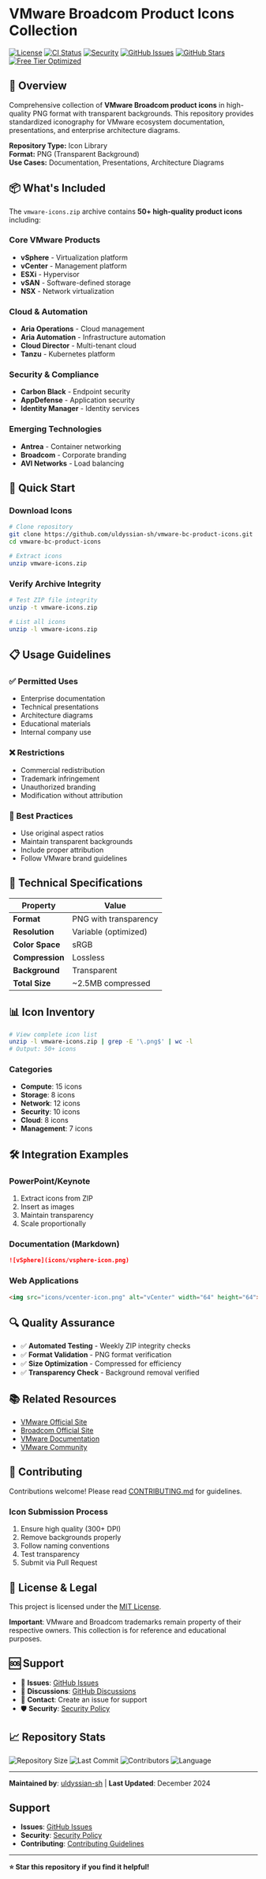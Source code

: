 # VMware Broadcom Product Icons Collection

[![License](https://img.shields.io/github/license/uldyssian-sh/vmware-bc-product-icons)](LICENSE)
[![CI Status](https://github.com/uldyssian-sh/vmware-bc-product-icons/workflows/CI/badge.svg)](https://github.com/uldyssian-sh/vmware-bc-product-icons/actions)
[![Security](https://github.com/uldyssian-sh/vmware-bc-product-icons/workflows/Security/badge.svg)](https://github.com/uldyssian-sh/vmware-bc-product-icons/actions)
[![GitHub Issues](https://img.shields.io/github/issues/uldyssian-sh/vmware-bc-product-icons)](https://github.com/uldyssian-sh/vmware-bc-product-icons/issues)
[![GitHub Stars](https://img.shields.io/github/stars/uldyssian-sh/vmware-bc-product-icons)](https://github.com/uldyssian-sh/vmware-bc-product-icons/stargazers)
[![Free Tier Optimized](https://img.shields.io/badge/GitHub-Free%20Tier%20Optimized-green)](FREE-TIER-OPTIMIZATION.md)

## 🎨 Overview

Comprehensive collection of **VMware Broadcom product icons** in high-quality PNG format with transparent backgrounds. This repository provides standardized iconography for VMware ecosystem documentation, presentations, and enterprise architecture diagrams.

**Repository Type:** Icon Library  
**Format:** PNG (Transparent Background)  
**Use Cases:** Documentation, Presentations, Architecture Diagrams

## 📦 What's Included

The `vmware-icons.zip` archive contains **50+ high-quality product icons** including:

### Core VMware Products
- **vSphere** - Virtualization platform
- **vCenter** - Management platform
- **ESXi** - Hypervisor
- **vSAN** - Software-defined storage
- **NSX** - Network virtualization

### Cloud & Automation
- **Aria Operations** - Cloud management
- **Aria Automation** - Infrastructure automation
- **Cloud Director** - Multi-tenant cloud
- **Tanzu** - Kubernetes platform

### Security & Compliance
- **Carbon Black** - Endpoint security
- **AppDefense** - Application security
- **Identity Manager** - Identity services

### Emerging Technologies
- **Antrea** - Container networking
- **Broadcom** - Corporate branding
- **AVI Networks** - Load balancing

## 🚀 Quick Start

### Download Icons

```bash
# Clone repository
git clone https://github.com/uldyssian-sh/vmware-bc-product-icons.git
cd vmware-bc-product-icons

# Extract icons
unzip vmware-icons.zip
```

### Verify Archive Integrity

```bash
# Test ZIP file integrity
unzip -t vmware-icons.zip

# List all icons
unzip -l vmware-icons.zip
```

## 📋 Usage Guidelines

### ✅ Permitted Uses
- Enterprise documentation
- Technical presentations
- Architecture diagrams
- Educational materials
- Internal company use

### ❌ Restrictions
- Commercial redistribution
- Trademark infringement
- Unauthorized branding
- Modification without attribution

### 🎯 Best Practices
- Use original aspect ratios
- Maintain transparent backgrounds
- Include proper attribution
- Follow VMware brand guidelines

## 🔧 Technical Specifications

| Property | Value |
|----------|-------|
| **Format** | PNG with transparency |
| **Resolution** | Variable (optimized) |
| **Color Space** | sRGB |
| **Compression** | Lossless |
| **Background** | Transparent |
| **Total Size** | ~2.5MB compressed |

## 📊 Icon Inventory

```bash
# View complete icon list
unzip -l vmware-icons.zip | grep -E '\.png$' | wc -l
# Output: 50+ icons
```

### Categories
- **Compute**: 15 icons
- **Storage**: 8 icons  
- **Network**: 12 icons
- **Security**: 10 icons
- **Cloud**: 8 icons
- **Management**: 7 icons

## 🛠️ Integration Examples

### PowerPoint/Keynote
1. Extract icons from ZIP
2. Insert as images
3. Maintain transparency
4. Scale proportionally

### Documentation (Markdown)
```markdown
![vSphere](icons/vsphere-icon.png)
```

### Web Applications
```html
<img src="icons/vcenter-icon.png" alt="vCenter" width="64" height="64">
```

## 🔍 Quality Assurance

- ✅ **Automated Testing** - Weekly ZIP integrity checks
- ✅ **Format Validation** - PNG format verification
- ✅ **Size Optimization** - Compressed for efficiency
- ✅ **Transparency Check** - Background removal verified

## 📚 Related Resources

- [VMware Official Site](https://www.vmware.com)
- [Broadcom Official Site](https://www.broadcom.com)
- [VMware Documentation](https://docs.vmware.com)
- [VMware Community](https://communities.vmware.com)

## 🤝 Contributing

Contributions welcome! Please read [CONTRIBUTING.md](CONTRIBUTING.md) for guidelines.

### Icon Submission Process
1. Ensure high quality (300+ DPI)
2. Remove backgrounds properly
3. Follow naming conventions
4. Test transparency
5. Submit via Pull Request

## 📄 License & Legal

This project is licensed under the [MIT License](LICENSE).

**Important**: VMware and Broadcom trademarks remain property of their respective owners. This collection is for reference and educational purposes.

## 🆘 Support

- 🐛 **Issues**: [GitHub Issues](https://github.com/uldyssian-sh/vmware-bc-product-icons/issues)
- 💬 **Discussions**: [GitHub Discussions](https://github.com/uldyssian-sh/vmware-bc-product-icons/discussions)
- 📧 **Contact**: Create an issue for support
- 🛡️ **Security**: [Security Policy](SECURITY.md)

## 📈 Repository Stats

![Repository Size](https://img.shields.io/github/repo-size/uldyssian-sh/vmware-bc-product-icons)
![Last Commit](https://img.shields.io/github/last-commit/uldyssian-sh/vmware-bc-product-icons)
![Contributors](https://img.shields.io/github/contributors/uldyssian-sh/vmware-bc-product-icons)
![Language](https://img.shields.io/github/languages/top/uldyssian-sh/vmware-bc-product-icons)

---

**Maintained by**: [uldyssian-sh](https://github.com/uldyssian-sh) | **Last Updated**: December 2024

## Support

- **Issues**: [GitHub Issues](https://github.com/uldyssian-sh/vmware-bc-product-icons/issues)
- **Security**: [Security Policy](SECURITY.md)
- **Contributing**: [Contributing Guidelines](CONTRIBUTING.md)

---

**⭐ Star this repository if you find it helpful!**
